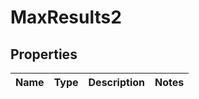 

# MaxResults2


## Properties

| Name | Type | Description | Notes |
|------------ | ------------- | ------------- | -------------|




